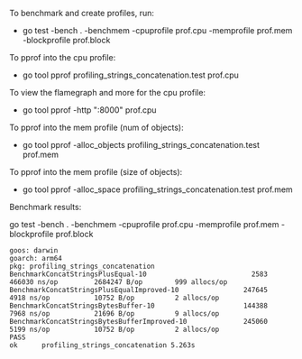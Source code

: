 To benchmark and create profiles, run:
- go test -bench . -benchmem -cpuprofile prof.cpu -memprofile prof.mem -blockprofile prof.block       

To pprof into the cpu profile:
-  go tool pprof profiling_strings_concatenation.test prof.cpu 

To view the flamegraph and more for the cpu profile:
- go tool pprof -http ":8000" prof.cpu

To pprof into the mem profile (num of objects):
- go tool pprof -alloc_objects profiling_strings_concatenation.test prof.mem

To pprof into the mem profile (size of objects):
- go tool pprof -alloc_space profiling_strings_concatenation.test prof.mem

Benchmark results:

go test -bench . -benchmem -cpuprofile prof.cpu -memprofile prof.mem -blockprofile prof.block

```
goos: darwin
goarch: arm64
pkg: profiling_strings_concatenation
BenchmarkConcatStringsPlusEqual-10                          2583            466030 ns/op         2684247 B/op        999 allocs/op
BenchmarkConcatStringsPlusEqualImproved-10                247645              4918 ns/op           10752 B/op          2 allocs/op
BenchmarkConcatStringsBytesBuffer-10                      144388              7968 ns/op           21696 B/op          9 allocs/op
BenchmarkConcatStringsBytesBufferImproved-10              245060              5199 ns/op           10752 B/op          2 allocs/op
PASS
ok      profiling_strings_concatenation 5.263s
```
